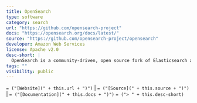 ```yaml
---
title: OpenSearch
type: software
category: search
url: "https://github.com/opensearch-project"
docs: "https://opensearch.org/docs/latest/"
source: "https://github.com/opensearch-project/opensearch"
developer: Amazon Web Services
license: Apache v2.0
desc-short: |
  OpenSearch is a community-driven, open source fork of Elasticsearch and Kibana following the license change in early 2021. We're looking to sustain (and evolve!) a search and analytics suite for the multitude of businesses who are dependent on the rights granted by the original, Apache v2.0 License.
tags: ""
visibility: public
---
```

`= ("[Website](" + this.url + ")")` |  `= ("[Source](" + this.source + ")")` | `= ("[Documentation](" + this.docs + ")")`
`= ("> " + this.desc-short)`
